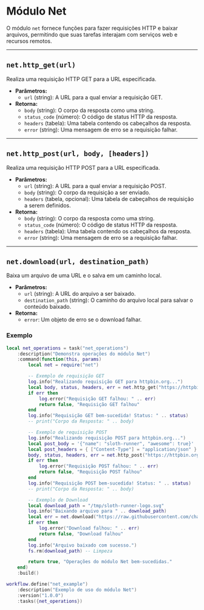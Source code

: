 # Módulo Net

O módulo `net` fornece funções para fazer requisições HTTP e baixar arquivos, permitindo que suas tarefas interajam com serviços web e recursos remotos.

---

## `net.http_get(url)`

Realiza uma requisição HTTP GET para a URL especificada.

*   **Parâmetros:**
    *   `url` (string): A URL para a qual enviar a requisição GET.
*   **Retorna:**
    *   `body` (string): O corpo da resposta como uma string.
    *   `status_code` (número): O código de status HTTP da resposta.
    *   `headers` (tabela): Uma tabela contendo os cabeçalhos da resposta.
    *   `error` (string): Uma mensagem de erro se a requisição falhar.

---

## `net.http_post(url, body, [headers])`

Realiza uma requisição HTTP POST para a URL especificada.

*   **Parâmetros:**
    *   `url` (string): A URL para a qual enviar a requisição POST.
    *   `body` (string): O corpo da requisição a ser enviado.
    *   `headers` (tabela, opcional): Uma tabela de cabeçalhos de requisição a serem definidos.
*   **Retorna:**
    *   `body` (string): O corpo da resposta como uma string.
    *   `status_code` (número): O código de status HTTP da resposta.
    *   `headers` (tabela): Uma tabela contendo os cabeçalhos da resposta.
    *   `error` (string): Uma mensagem de erro se a requisição falhar.

---

## `net.download(url, destination_path)`

Baixa um arquivo de uma URL e o salva em um caminho local.

*   **Parâmetros:**
    *   `url` (string): A URL do arquivo a ser baixado.
    *   `destination_path` (string): O caminho do arquivo local para salvar o conteúdo baixado.
*   **Retorna:**
    *   `error`: Um objeto de erro se o download falhar.

### Exemplo

```lua
local net_operations = task("net_operations")
    :description("Demonstra operações do módulo Net")
    :command(function(this, params)
        local net = require("net")

        -- Exemplo de requisição GET
        log.info("Realizando requisição GET para httpbin.org...")
        local body, status, headers, err = net.http_get("https://httpbin.org/get")
        if err then
            log.error("Requisição GET falhou: " .. err)
            return false, "Requisição GET falhou"
        end
        log.info("Requisição GET bem-sucedida! Status: " .. status)
        -- print("Corpo da Resposta: " .. body)

        -- Exemplo de requisição POST
        log.info("Realizando requisição POST para httpbin.org...")
        local post_body = '{"name": "sloth-runner", "awesome": true}'
        local post_headers = { ["Content-Type"] = "application/json" }
        body, status, headers, err = net.http_post("https://httpbin.org/post", post_body, post_headers)
        if err then
            log.error("Requisição POST falhou: " .. err)
            return false, "Requisição POST falhou"
        end
        log.info("Requisição POST bem-sucedida! Status: " .. status)
        -- print("Corpo da Resposta: " .. body)

        -- Exemplo de Download
        local download_path = "/tmp/sloth-runner-logo.svg"
        log.info("Baixando arquivo para " .. download_path)
        local err = net.download("https://raw.githubusercontent.com/chalkan3-sloth/sloth-runner/master/assets/sloth-runner-logo.svg", download_path)
        if err then
            log.error("Download falhou: " .. err)
            return false, "Download falhou"
        end
        log.info("Arquivo baixado com sucesso.")
        fs.rm(download_path) -- Limpeza

        return true, "Operações do módulo Net bem-sucedidas."
    end)
    :build()

workflow.define("net_example")
    :description("Exemplo de uso do módulo Net")
    :version("1.0.0")
    :tasks({net_operations})
```
